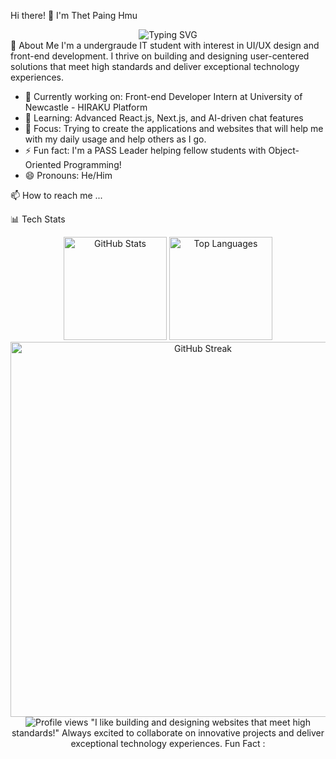 Hi there! 👋 I'm Thet Paing Hmu
<div align="center">
  <img src="https://readme-typing-svg.herokuapp.com?font=Fira+Code&pause=1000&color=2196F3&center=true&vCenter=true&width=435&lines=Front-end+Developer+%26+UI%2FUX+Designer;Full-Stack+Developer;Problem+Solver+%26+Fast+Learner;Building+User-Centered+Solutions" alt="Typing SVG" />
</div>
🚀 About Me
I'm a undergraude IT student with interest in UI/UX design and front-end development. I thrive on building and designing user-centered solutions that meet high standards and deliver exceptional technology experiences.

- 🔭 Currently working on: Front-end Developer Intern at University of Newcastle - HIRAKU Platform
- 🌱 Learning: Advanced React.js, Next.js, and AI-driven chat features
- 🎯 Focus: Trying to create the applications and websites that will help me with my daily usage and help others as I go.
- ⚡ Fun fact: I'm a PASS Leader helping fellow students with Object-Oriented Programming!
- 😄 Pronouns: He/Him

📫 How to reach me ...

📊 Tech Stats
<div align="center">
  <img src="https://github-readme-stats.vercel.app/api?username=LinVulpes&show_icons=true&theme=tokyonight&hide_border=true&count_private=true" alt="GitHub Stats" height="165">
  <img src="https://github-readme-stats.vercel.app/api/top-langs/?username=LinVulpes&layout=compact&theme=tokyonight&hide_border=true" alt="Top Languages" height="165">
</div>
<div align="center">
  <img src="https://github-readme-streak-stats.herokuapp.com/?user=LinVulpes&theme=tokyonight&hide_border=true" alt="GitHub Streak" width="600">
</div>

<div align="center">
  <img src="https://komarev.com/ghpvc/?username=LinVulpes&label=Profile%20views&color=0e75b6&style=flat" alt="Profile views" />
"I like building and designing websites that meet high standards!"
Always excited to collaborate on innovative projects and deliver exceptional technology experiences.
Fun Fact : 
</div>
